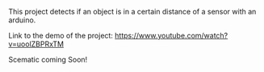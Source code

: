 This project detects if an object is in a certain distance of a sensor with an arduino.

Link to the demo of the project:
https://www.youtube.com/watch?v=uoolZBPRxTM

Scematic coming Soon!
